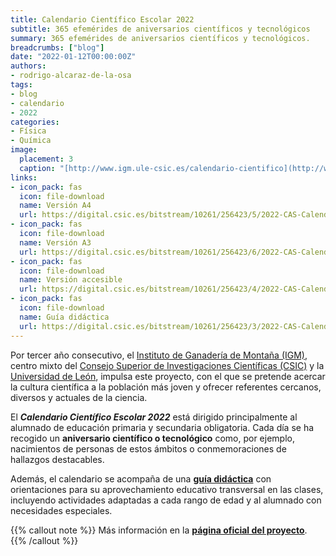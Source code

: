 ```yaml
---
title: Calendario Científico Escolar 2022
subtitle: 365 efemérides de aniversarios científicos y tecnológicos
summary: 365 efemérides de aniversarios científicos y tecnológicos.
breadcrumbs: ["blog"]
date: "2022-01-12T00:00:00Z"
authors:
- rodrigo-alcaraz-de-la-osa
tags:
- blog
- calendario
- 2022
categories:
- Física
- Química
image:
  placement: 3  
  caption: "[http://www.igm.ule-csic.es/calendario-cientifico](http://www.igm.ule-csic.es/calendario-cientifico)"
links:
- icon_pack: fas
  icon: file-download
  name: Versión A4
  url: https://digital.csic.es/bitstream/10261/256423/5/2022-CAS-Calendario-cientifico-escolar-impresion-A4.pdf
- icon_pack: fas
  icon: file-download
  name: Versión A3
  url: https://digital.csic.es/bitstream/10261/256423/6/2022-CAS-Calendario-cientifico-escolar-impresion-A3-folleto%20%282%29.pdf
- icon_pack: fas
  icon: file-download
  name: Versión accesible
  url: https://digital.csic.es/bitstream/10261/256423/4/2022-CAS-Calendario-cientifico-escolar-formato-accesible.docx
- icon_pack: fas
  icon: file-download
  name: Guía didáctica
  url: https://digital.csic.es/bitstream/10261/256423/3/2022-CAS-Calendario-cient%C3%ADfico-escolar-guia-didactica.pdf
---
```


Por tercer año consecutivo, el [Instituto de Ganadería de Montaña (IGM)](http://www.igm.ule-csic.es), centro mixto del [Consejo Superior de Investigaciones Científicas (CSIC)](https://www.csic.es/es) y la [Universidad de León](https://www.unileon.es), impulsa este proyecto, con el que se pretende acercar la cultura científica a la población más joven y ofrecer referentes cercanos, diversos y actuales de la ciencia.

El ***Calendario Científico Escolar 2022*** está dirigido principalmente al alumnado de educación primaria y secundaria obligatoria. Cada día se ha recogido un **aniversario científico o tecnológico** como, por ejemplo, nacimientos de personas de estos ámbitos o conmemoraciones de hallazgos destacables.

Además, el calendario se acompaña de una [**guía didáctica**](https://digital.csic.es/bitstream/10261/256423/3/2022-CAS-Calendario-cient%C3%ADfico-escolar-guia-didactica.pdf) con orientaciones para su aprovechamiento educativo transversal en las clases, incluyendo actividades adaptadas a cada rango de edad y al alumnado con necesidades especiales.

{{% callout note %}}
Más información en la [**página oficial del proyecto**](http://www.igm.ule-csic.es/calendario-cientifico).
{{% /callout %}}
